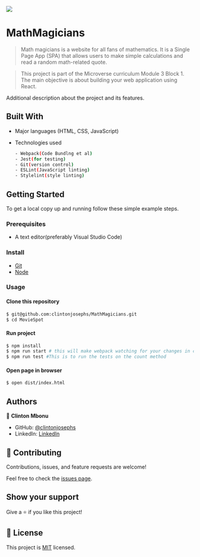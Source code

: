 ![](https://img.shields.io/badge/MathMagicians-yellow)

# MathMagicians

> Math magicians is a website for all fans of mathematics. It is a Single Page App (SPA) that allows users to make simple calculations and read a random math-related quote.

> This project is part of the Microverse curriculum Module 3 Block 1. The main objective is about building your web application using React.


Additional description about the project and its features.

## Built With

- Major languages (HTML, CSS, JavaScript)

- Technologies used 
  
  ``` bash
  - Webpack(Code Bundlng et al)
  - Jest(for testing)
  - Git(version control)
  - ESLint(JavaScript linting)
  - Stylelint(style linting)
  ```


## Getting Started

To get a local copy up and running follow these simple example steps.

### Prerequisites
 - A text editor(preferably Visual Studio Code)

### Install
  -  [Git](https://git-scm.com/downloads)
  -  [Node](https://nodejs.org/en/download/)
### Usage
#### Clone this repository

```bash
$ git@github.com:clintonjosephs/MathMagicians.git
$ cd MovieSpot
```
#### Run project

```bash
$ npm install
$ npm run start # this will make webpack watching for your changes in code
$ npm run test #This is to run the tests on the count method
```

#### Open page in browser
```bash
$ open dist/index.html
```

## Authors

👤 **Clinton Mbonu**

- GitHub: [@clintonjosephs](https://github.com/clintonjosephs)
- LinkedIn: [LinkedIn](https://linkedin.com/in/clinton-mbonu)

## 🤝 Contributing

Contributions, issues, and feature requests are welcome!

Feel free to check the [issues page](https://github.com/clintonjosephs/MathMagicians/issues).

## Show your support

Give a ⭐️ if you like this project!

## 📝 License

This project is [MIT](https://opensource.org/licenses/MIT) licensed.